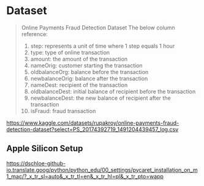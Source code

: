 # Dataset
> Online Payments Fraud Detection Dataset
> The below column reference:
> 1.  step: represents a unit of time where 1 step equals 1 hour
> 2.  type: type of online transaction
> 3.  amount: the amount of the transaction
> 4.  nameOrig: customer starting the transaction
> 5.  oldbalanceOrg: balance before the transaction
> 6.  newbalanceOrig: balance after the transaction
> 7.  nameDest: recipient of the transaction
> 9.  oldbalanceDest: initial balance of recipient before the transaction
> 10. newbalanceDest: the new balance of recipient after the transaction
> 11. isFraud: fraud transaction

https://www.kaggle.com/datasets/rupakroy/online-payments-fraud-detection-dataset?select=PS_20174392719_1491204439457_log.csv

## Apple Silicon Setup
https://dschloe-github-io.translate.goog/python/python_edu/00_settings/pycaret_installation_on_m1_mac/?_x_tr_sl=auto&_x_tr_tl=en&_x_tr_hl=pl&_x_tr_pto=wapp
